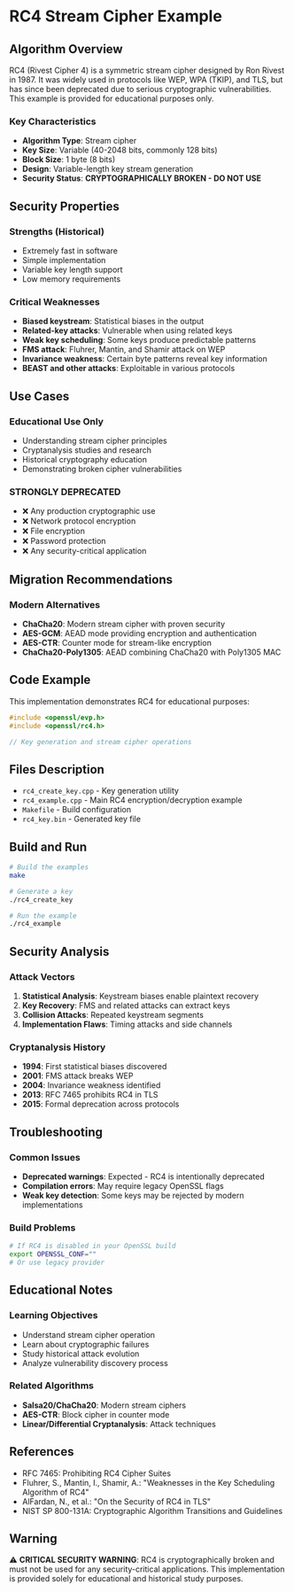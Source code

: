 # RC4 Stream Cipher Example

## Algorithm Overview

RC4 (Rivest Cipher 4) is a symmetric stream cipher designed by Ron Rivest in 1987. It was widely used in protocols like WEP, WPA (TKIP), and TLS, but has since been deprecated due to serious cryptographic vulnerabilities. This example is provided for educational purposes only.

### Key Characteristics
- **Algorithm Type**: Stream cipher
- **Key Size**: Variable (40-2048 bits, commonly 128 bits)
- **Block Size**: 1 byte (8 bits)
- **Design**: Variable-length key stream generation
- **Security Status**: **CRYPTOGRAPHICALLY BROKEN - DO NOT USE**

## Security Properties

### Strengths (Historical)
- Extremely fast in software
- Simple implementation
- Variable key length support
- Low memory requirements

### Critical Weaknesses
- **Biased keystream**: Statistical biases in the output
- **Related-key attacks**: Vulnerable when using related keys
- **Weak key scheduling**: Some keys produce predictable patterns
- **FMS attack**: Fluhrer, Mantin, and Shamir attack on WEP
- **Invariance weakness**: Certain byte patterns reveal key information
- **BEAST and other attacks**: Exploitable in various protocols

## Use Cases

### Educational Use Only
- Understanding stream cipher principles
- Cryptanalysis studies and research
- Historical cryptography education
- Demonstrating broken cipher vulnerabilities

### **STRONGLY DEPRECATED**
- ❌ Any production cryptographic use
- ❌ Network protocol encryption
- ❌ File encryption
- ❌ Password protection
- ❌ Any security-critical application

## Migration Recommendations

### Modern Alternatives
- **ChaCha20**: Modern stream cipher with proven security
- **AES-GCM**: AEAD mode providing encryption and authentication
- **AES-CTR**: Counter mode for stream-like encryption
- **ChaCha20-Poly1305**: AEAD combining ChaCha20 with Poly1305 MAC

## Code Example

This implementation demonstrates RC4 for educational purposes:

```cpp
#include <openssl/evp.h>
#include <openssl/rc4.h>

// Key generation and stream cipher operations
```

## Files Description

- `rc4_create_key.cpp` - Key generation utility
- `rc4_example.cpp` - Main RC4 encryption/decryption example
- `Makefile` - Build configuration
- `rc4_key.bin` - Generated key file

## Build and Run

```bash
# Build the examples
make

# Generate a key
./rc4_create_key

# Run the example
./rc4_example
```

## Security Analysis

### Attack Vectors
1. **Statistical Analysis**: Keystream biases enable plaintext recovery
2. **Key Recovery**: FMS and related attacks can extract keys
3. **Collision Attacks**: Repeated keystream segments
4. **Implementation Flaws**: Timing attacks and side channels

### Cryptanalysis History
- **1994**: First statistical biases discovered
- **2001**: FMS attack breaks WEP
- **2004**: Invariance weakness identified
- **2013**: RFC 7465 prohibits RC4 in TLS
- **2015**: Formal deprecation across protocols

## Troubleshooting

### Common Issues
- **Deprecated warnings**: Expected - RC4 is intentionally deprecated
- **Compilation errors**: May require legacy OpenSSL flags
- **Weak key detection**: Some keys may be rejected by modern implementations

### Build Problems
```bash
# If RC4 is disabled in your OpenSSL build
export OPENSSL_CONF=""
# Or use legacy provider
```

## Educational Notes

### Learning Objectives
- Understand stream cipher operation
- Learn about cryptographic failures
- Study historical attack evolution
- Analyze vulnerability discovery process

### Related Algorithms
- **Salsa20/ChaCha20**: Modern stream ciphers
- **AES-CTR**: Block cipher in counter mode
- **Linear/Differential Cryptanalysis**: Attack techniques

## References

- RFC 7465: Prohibiting RC4 Cipher Suites
- Fluhrer, S., Mantin, I., Shamir, A.: "Weaknesses in the Key Scheduling Algorithm of RC4"
- AlFardan, N., et al.: "On the Security of RC4 in TLS"
- NIST SP 800-131A: Cryptographic Algorithm Transitions and Guidelines

## Warning

⚠️ **CRITICAL SECURITY WARNING**: RC4 is cryptographically broken and must not be used for any security-critical applications. This implementation is provided solely for educational and historical study purposes.